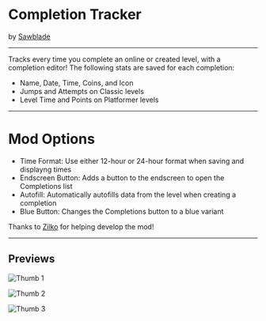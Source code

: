 # Completion Tracker
by [Sawblade](user:14662713)

---
Tracks every time you complete an online or created level, with a completion editor!
The following stats are saved for each completion:
* Name, Date, Time, Coins, and Icon
* Jumps and Attempts on <cj>Classic</c> levels
* Level Time and Points on <cp>Platformer</c> levels

---
# Mod Options
* Time Format: Use either 12-hour or 24-hour format when saving and displayng times
* Endscreen Button: Adds a button to the endscreen to open the Completions list
* Autofill: Automatically autofills data from the level when creating a completion
* Blue Button: Changes the Completions button to a blue variant

Thanks to [Zilko](user:10300913) for helping develop the mod!

---
## Previews

![Thumb 1](sawblade.completion_tracker/thumb1.png?width=300)

![Thumb 2](sawblade.completion_tracker/thumb2.png?width=300)

![Thumb 3](sawblade.completion_tracker/thumb3.png?width=300)